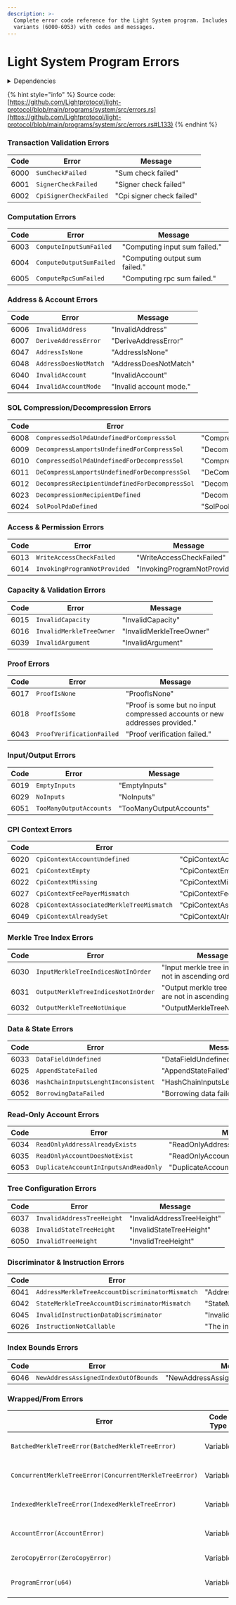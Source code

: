 ```yaml
---
description: >-
  Complete error code reference for the Light System program. Includes all error
  variants (6000-6053) with codes and messages.
---
```


# Light System Program Errors

<details>

<summary>Dependencies</summary>

```rust
use light_account_checks::error::AccountError;
use light_batched_merkle_tree::errors::BatchedMerkleTreeError;
use light_concurrent_merkle_tree::errors::ConcurrentMerkleTreeError;
use light_indexed_merkle_tree::errors::IndexedMerkleTreeError;
use light_zero_copy::errors::ZeroCopyError;
use pinocchio::program_error::ProgramError;
use thiserror::Error;
```

</details>

{% hint style="info" %}
Source code: [https://github.com/Lightprotocol/light-protocol/blob/main/programs/system/src/errors.rs](https://github.com/Lightprotocol/light-protocol/blob/main/programs/system/src/errors.rs#L133)
{% endhint %}

### Transaction Validation Errors

| Code | Error                  | Message                   |
| ---- | ---------------------- | ------------------------- |
| 6000 | `SumCheckFailed`       | "Sum check failed"        |
| 6001 | `SignerCheckFailed`    | "Signer check failed"     |
| 6002 | `CpiSignerCheckFailed` | "Cpi signer check failed" |

### Computation Errors

| Code | Error                    | Message                        |
| ---- | ------------------------ | ------------------------------ |
| 6003 | `ComputeInputSumFailed`  | "Computing input sum failed."  |
| 6004 | `ComputeOutputSumFailed` | "Computing output sum failed." |
| 6005 | `ComputeRpcSumFailed`    | "Computing rpc sum failed."    |

### Address & Account Errors

| Code | Error                 | Message                 |
| ---- | --------------------- | ----------------------- |
| 6006 | `InvalidAddress`      | "InvalidAddress"        |
| 6007 | `DeriveAddressError`  | "DeriveAddressError"    |
| 6047 | `AddressIsNone`       | "AddressIsNone"         |
| 6048 | `AddressDoesNotMatch` | "AddressDoesNotMatch"   |
| 6040 | `InvalidAccount`      | "InvalidAccount"        |
| 6044 | `InvalidAccountMode`  | "Invalid account mode." |

### SOL Compression/Decompression Errors

| Code | Error                                          | Message                                        |
| ---- | ---------------------------------------------- | ---------------------------------------------- |
| 6008 | `CompressedSolPdaUndefinedForCompressSol`      | "CompressedSolPdaUndefinedForCompressSol"      |
| 6009 | `DecompressLamportsUndefinedForCompressSol`    | "DecompressLamportsUndefinedForCompressSol"    |
| 6010 | `CompressedSolPdaUndefinedForDecompressSol`    | "CompressedSolPdaUndefinedForDecompressSol"    |
| 6011 | `DeCompressLamportsUndefinedForDecompressSol`  | "DeCompressLamportsUndefinedForDecompressSol"  |
| 6012 | `DecompressRecipientUndefinedForDecompressSol` | "DecompressRecipientUndefinedForDecompressSol" |
| 6023 | `DecompressionRecipientDefined`                | "DecompressionRecipientDefined"                |
| 6024 | `SolPoolPdaDefined`                            | "SolPoolPdaDefined"                            |

### Access & Permission Errors

| Code | Error                        | Message                      |
| ---- | ---------------------------- | ---------------------------- |
| 6013 | `WriteAccessCheckFailed`     | "WriteAccessCheckFailed"     |
| 6014 | `InvokingProgramNotProvided` | "InvokingProgramNotProvided" |

### Capacity & Validation Errors

| Code | Error                    | Message                  |
| ---- | ------------------------ | ------------------------ |
| 6015 | `InvalidCapacity`        | "InvalidCapacity"        |
| 6016 | `InvalidMerkleTreeOwner` | "InvalidMerkleTreeOwner" |
| 6039 | `InvalidArgument`        | "InvalidArgument"        |

### Proof Errors

| Code | Error                     | Message                                                                     |
| ---- | ------------------------- | --------------------------------------------------------------------------- |
| 6017 | `ProofIsNone`             | "ProofIsNone"                                                               |
| 6018 | `ProofIsSome`             | "Proof is some but no input compressed accounts or new addresses provided." |
| 6043 | `ProofVerificationFailed` | "Proof verification failed."                                                |

### Input/Output Errors

| Code | Error                   | Message                 |
| ---- | ----------------------- | ----------------------- |
| 6019 | `EmptyInputs`           | "EmptyInputs"           |
| 6029 | `NoInputs`              | "NoInputs"              |
| 6051 | `TooManyOutputAccounts` | "TooManyOutputAccounts" |

### CPI Context Errors

| Code | Error                                    | Message                                  |
| ---- | ---------------------------------------- | ---------------------------------------- |
| 6020 | `CpiContextAccountUndefined`             | "CpiContextAccountUndefined"             |
| 6021 | `CpiContextEmpty`                        | "CpiContextEmpty"                        |
| 6022 | `CpiContextMissing`                      | "CpiContextMissing"                      |
| 6027 | `CpiContextFeePayerMismatch`             | "CpiContextFeePayerMismatch"             |
| 6028 | `CpiContextAssociatedMerkleTreeMismatch` | "CpiContextAssociatedMerkleTreeMismatch" |
| 6049 | `CpiContextAlreadySet`                   | "CpiContextAlreadySet"                   |

### Merkle Tree Index Errors

| Code | Error                               | Message                                                  |
| ---- | ----------------------------------- | -------------------------------------------------------- |
| 6030 | `InputMerkleTreeIndicesNotInOrder`  | "Input merkle tree indices are not in ascending order."  |
| 6031 | `OutputMerkleTreeIndicesNotInOrder` | "Output merkle tree indices are not in ascending order." |
| 6032 | `OutputMerkleTreeNotUnique`         | "OutputMerkleTreeNotUnique"                              |

### Data & State Errors

| Code | Error                               | Message                             |
| ---- | ----------------------------------- | ----------------------------------- |
| 6033 | `DataFieldUndefined`                | "DataFieldUndefined"                |
| 6025 | `AppendStateFailed`                 | "AppendStateFailed"                 |
| 6036 | `HashChainInputsLenghtInconsistent` | "HashChainInputsLenghtInconsistent" |
| 6052 | `BorrowingDataFailed`               | "Borrowing data failed"             |

### Read-Only Account Errors

| Code | Error                                 | Message                               |
| ---- | ------------------------------------- | ------------------------------------- |
| 6034 | `ReadOnlyAddressAlreadyExists`        | "ReadOnlyAddressAlreadyExists"        |
| 6035 | `ReadOnlyAccountDoesNotExist`         | "ReadOnlyAccountDoesNotExist"         |
| 6053 | `DuplicateAccountInInputsAndReadOnly` | "DuplicateAccountInInputsAndReadOnly" |

### Tree Configuration Errors

| Code | Error                      | Message                    |
| ---- | -------------------------- | -------------------------- |
| 6037 | `InvalidAddressTreeHeight` | "InvalidAddressTreeHeight" |
| 6038 | `InvalidStateTreeHeight`   | "InvalidStateTreeHeight"   |
| 6050 | `InvalidTreeHeight`        | "InvalidTreeHeight"        |

### Discriminator & Instruction Errors

| Code | Error                                           | Message                                         |
| ---- | ----------------------------------------------- | ----------------------------------------------- |
| 6041 | `AddressMerkleTreeAccountDiscriminatorMismatch` | "AddressMerkleTreeAccountDiscriminatorMismatch" |
| 6042 | `StateMerkleTreeAccountDiscriminatorMismatch`   | "StateMerkleTreeAccountDiscriminatorMismatch"   |
| 6045 | `InvalidInstructionDataDiscriminator`           | "InvalidInstructionDataDiscriminator"           |
| 6026 | `InstructionNotCallable`                        | "The instruction is not callable"               |

### Index Bounds Errors

| Code | Error                                | Message                              |
| ---- | ------------------------------------ | ------------------------------------ |
| 6046 | `NewAddressAssignedIndexOutOfBounds` | "NewAddressAssignedIndexOutOfBounds" |

### Wrapped/From Errors

| Error                                                  | Code Type | Message                            |
| ------------------------------------------------------ | --------- | ---------------------------------- |
| `BatchedMerkleTreeError(BatchedMerkleTreeError)`       | Variable  | "Batched Merkle tree error {0}"    |
| `ConcurrentMerkleTreeError(ConcurrentMerkleTreeError)` | Variable  | "Concurrent Merkle tree error {0}" |
| `IndexedMerkleTreeError(IndexedMerkleTreeError)`       | Variable  | "Indexed Merkle tree error {0}"    |
| `AccountError(AccountError)`                           | Variable  | "Account checks error {0}"         |
| `ZeroCopyError(ZeroCopyError)`                         | Variable  | "Zero copy error {0}"              |
| `ProgramError(u64)`                                    | Variable  | "Program error code: {0}"          |

